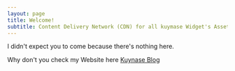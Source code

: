 ```yaml
---
layout: page
title: Welcome!
subtitle: Content Delivery Network (CDN) for all kuymase Widget's Asset.
---
```


I didn't expect you to come because there's nothing here. 

Why don't you check my Website here [Kuynase Blog](https://www.kuymase.com)

